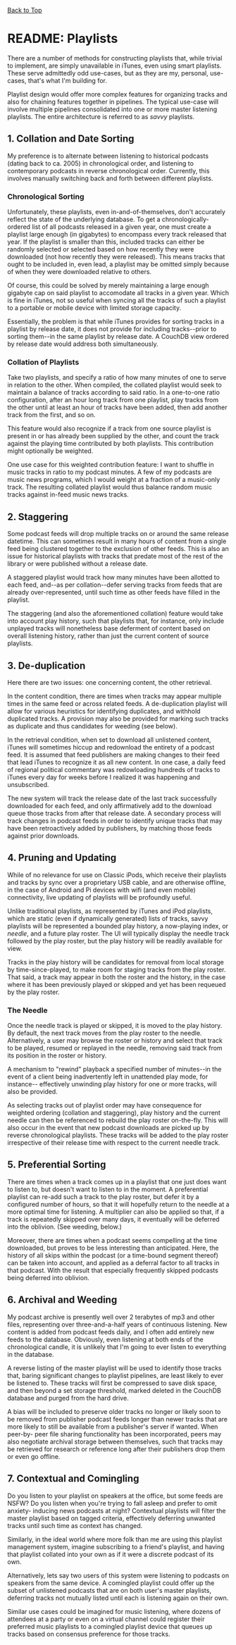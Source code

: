 [Back to Top](../README.md)

# README: Playlists

There are a number of methods for constructing playlists that, while trivial to
implement, are simply unavailable in iTunes, even using smart playlists. These
serve admittedly odd use-cases, but as they are my, personal, use-cases, that's
what I'm building for.

Playlist design would offer more complex features for organizing tracks and also
for chaining features together in pipelines. The typical use-case will involve
multiple pipelines consolidated into one or more master listening playlists. The
entire architecture is referred to as _savvy_ playlists.

## 1. Collation and Date Sorting

My preference is to alternate between listening to historical podcasts (dating
back to ca. 2005) in chronological order, and listening to contemporary podcasts
in reverse chronological order. Currently, this involves manually switching back
and forth between different playlists.

### Chronological Sorting

Unfortunately, these playlists, even in-and-of-themselves, don't accurately
reflect the state of the underlying database. To get a chronologically-ordered
list of all podcasts released in a given year, one must create a playlist large
enough (in gigabytes) to encompass every track released that year. If the
playlist is smaller than this, included tracks can either be randomly selected
or selected based on how recently they were downloaded (not how recently they
were released). This means tracks that ought to be included in, even lead, a
playlist may be omitted simply because of when they were downloaded relative to
others.

Of course, this could be solved by merely maintaining a large enough gigabyte
cap on said playlist to accomodate all tracks in a given year. Which is fine in
iTunes, not so useful when syncing all the tracks of such a playlist to a
portable or mobile device with limited storage capacity.

Essentially, the problem is that while iTunes provides for sorting tracks in a
playlist by release date, it does not provide for including tracks--prior to
sorting them--in the same playlist by release date. A CouchDB view ordered by
release date would address both simultaneously.

### Collation of Playlists

Take two playlists, and specify a ratio of how many minutes of one to serve in
relation to the other. When compiled, the collated playlist would seek to
maintain a balance of tracks according to said ratio. In a one-to-one ratio
configuration, after an hour long track from one playlist, play tracks from the
other until at least an hour of tracks have been added, then add another track
from the first, and so on.

This feature would also recognize if a track from one source playlist is present
in or has already been supplied by the other, and count the track against the
playing time contributed by both playlists. This contribution might optionally
be weighted.

One use case for this weighted contribution feature: I want to shuffle in music
tracks in ratio to my podcast minutes. A few of my podcasts are music news
programs, which I would weight at a fraction of a music-only track. The resulting
collated playlist would thus balance random music tracks against in-feed music
news tracks.

## 2. Staggering

Some podcast feeds will drop multiple tracks on or around the same release
datetime. This can sometimes result in many hours of content from a single feed
being clustered together to the exclusion of other feeds. This is also an issue
for historical playlists with tracks that predate most of the rest of the
library or were published without a release date.

A staggered playlist would track how many minutes have been allotted to each
feed, and--as per collation--defer serving tracks from feeds that are already
over-represented, until such time as other feeds have filled in the playlist.

The staggering (and also the aforementioned collation) feature would take into
account play history, such that playlists that, for instance, only include
unplayed tracks will nonetheless base deferment of content based on overall
listening history, rather than just the current content of source playlists.

## 3. De-duplication

Here there are two issues: one concerning content, the other retrieval.

In the content condition, there are times when tracks may appear multiple times
in the same feed or across related feeds. A de-duplication playlist will allow
for various heuristics for identifying duplicates, and withhold duplicated tracks.
A provision may also be provided for marking such tracks as duplicate and thus
candidates for weeding (see below).

In the retrieval condition, when set to download all unlistened content, iTunes
will sometimes hiccup and redownload the entirety of a podcast feed. It is
assumed that feed publishers are making changes to their feed that lead iTunes
to recognize it as all new content. In one case, a daily feed of regional
political commentary was redowloading hundreds of tracks to iTunes every day for
weeks before I realized it was happening and unsubscribed.

The new system will track the release date of the last track successfully
downloaded for each feed, and only affirmatively add to the download queue those
tracks from after that release date. A secondary process will track changes in
podcast feeds in order to identify unique tracks that may have been retroactively
added by publishers, by matching those feeds against prior downloads.

## 4. Pruning and Updating

While of no relevance for use on Classic iPods, which receive their playlists
and tracks by sync over a proprietary USB cable, and are otherwise offline, in
the case of Android and Pi devices with wifi (and even mobile) connectivity,
live updating of playlists will be profoundly useful.

Unlike traditional playlists, as represented by iTunes and iPod playlists, which
are static (even if dynamically generated) lists of tracks, savvy playlists will
be represented a bounded play history, a now-playing index, or _needle_, and a
future play roster. The UI will typically display the needle track followed by
the play roster, but the play history will be readily available for view.

Tracks in the play history will be candidates for removal from local storage by
time-since-played, to make room for staging tracks from the play roster. That
said, a track may appear in both the roster and the history, in the case where
it has been previously played or skipped and yet has been requeued by the play
roster.

### The Needle

Once the needle track is played or skipped, it is moved to the play history. By
default, the next track moves from the play roster to the needle. Alternatively,
a user may browse the roster or history and select that track to be played,
resumed or replayed in the needle, removing said track from its position in the
roster or history.

A mechanism to "rewind" playback a specified number of minutes--in the event of
a client being inadvertently left in unattended play mode, for instance--
effectively unwinding play history for one or more tracks, will also be provided.

As selecting tracks out of playlist order may have consequence for weighted
ordering (collation and staggering), play history and the current needle can
then be referenced to rebuild the play roster on-the-fly. This will also occur
in the event that new podcast downloads are picked up by reverse chronological
playlists. These tracks will be added to the play roster irrespective of their
release time with respect to the current needle track.

## 5. Preferential Sorting

There are times when a track comes up in a playlist that one just does want to
listen to, but doesn't want to listen to in the moment. A preferential playlist
can re-add such a track to the play roster, but defer it by a configured number
of hours, so that it will hopefully return to the needle at a more optimal time
for listening. A multiplier can also be applied so that, if a track is repeatedly
skipped over many days, it eventually will be deferred into the oblivion. (See
weeding, below.)

Moreover, there are times when a podcast seems compelling at the time downloaded,
but proves to be less interesting than anticipated. Here, the history of all
skips within the podcast (or a time-bound segment thereof) can be taken into
account, and applied as a deferral factor to all tracks in that podcast. With
the result that especially frequently skipped podcasts being deferred into
oblivion.

## 6. Archival and Weeding

My podcast archive is presently well over 2 terabytes of mp3 and other files,
representing over three-and-a-half years of continuous listening. New content
is added from podcast feeds daily, and I often add entirely new feeds to the
database. Obviously, even listening at both ends of the chronological candle,
it is unlikely that I'm going to ever listen to everything in the database.

A reverse listing of the master playlist will be used to identify those tracks
that, baring significant changes to playlist pipelines, are least likely to
ever be listened to. These tracks will first be compressed to save disk space,
and then beyond a set storage threshold, marked deleted in the CouchDB database
and purged from the hard drive.

A bias will be included to preserve older tracks no longer or likely soon to be
removed from publisher podcast feeds longer than newer tracks that are more
likely to still be available from a publisher's server if wanted. When peer-by-
peer file sharing functionality has been incorporated, peers may also negotiate
archival storage between themselves, such that tracks may be retrieved for
research or reference long after their publishers drop them or even go offline.

## 7. Contextual and Comingling

Do you listen to your playlist on speakers at the office, but some feeds are
NSFW? Do you listen when you're trying to fall asleep and prefer to omit anxiety-
inducing news podcasts at night? Contextual playlists will filter the master
playlist based on tagged criteria, effectively deferring unwanted tracks until
such time as context has changed.

Similarly, in the ideal world where more folk than me are using this playlist
management system, imagine subscribing to a friend's playlist, and having that
playlist collated into your own as if it were a discrete podcast of its own.

Alternatively, lets say two users of this system were listening to podcasts on
speakers from the same device. A comingled playlist could offer up the subset
of unlistened podcasts that are on both user's master playlists, deferring tracks
not mutually listed until each is listening again on their own.

Similar use cases could be imagined for music listening, where dozens of
attendees at a party or even on a virtual channel could register their preferred
music playlists to a comingled playlist device that queues up tracks based on
consensus preference for those tracks.
